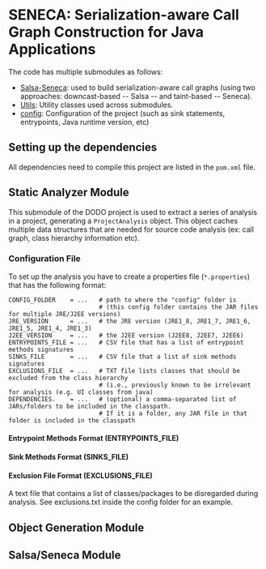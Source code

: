 # SENECA: Serialization-aware Call Graph Construction for Java Applications


The code has multiple submodules as follows:

- [Salsa-Seneca](Salsa-Seneca): used to build serialization-aware call graphs (using two approaches: downcast-based -- Salsa -- and taint-based -- Seneca).
- [Utils](Utils): Utility classes used across submodules.
- [config](../config): Configuration of the project (such as sink statements, entrypoints, Java runtime version, etc)


## Setting up the dependencies
All dependencies need to compile this project are listed in the `pom.xml` file. 

## Static Analyzer Module

This submodule of the DODO project is used to extract a series of analysis in a project, generating a `ProjectAnalysis` object. This object caches multiple data structures that are needed for source code analysis (ex: call graph, class hierarchy information etc).


### Configuration File 
To set up the analysis you have to create a properties file (`*.properties`) that has the following format:


```
CONFIG_FOLDER    = ...   # path to where the "config" folder is 
                         # (this config folder contains the JAR files for multiple JRE/J2EE versions)
JRE_VERSION      = ...   # the JRE version (JRE1_8, JRE1_7, JRE1_6, JRE1_5, JRE1_4, JRE1_3) 
J2EE_VERSION     = ...   # the J2EE version (J2EE8, J2EE7, J2EE6)
ENTRYPOINTS_FILE = ...   # CSV file that has a list of entrypoint methods signatures
SINKS_FILE       = ...   # CSV file that a list of sink methods signatures
EXCLUSIONS_FILE  = ...   # TXT file lists classes that should be excluded from the class hierarchy 
                         # (i.e., previously known to be irrelevant for analysis (e.g. UI classes from java)
DEPENDENCIES.    = ...   # (optional) a comma-separated list of JARs/folders to be included in the classpath. 
                         # If it is a folder, any JAR file in that folder is included in the classpath
```


#### Entrypoint Methods Format (ENTRYPOINTS_FILE) 


#### Sink Methods Format (SINKS_FILE)


#### Exclusion File Format (EXCLUSIONS_FILE)
A text file that contains a list of classes/packages to be disregarded during analysis. See exclusions.txt inside the config folder for an example.



## Object Generation Module


## Salsa/Seneca Module